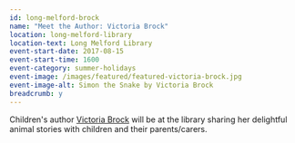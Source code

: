 ```yaml
---
id: long-melford-brock
name: "Meet the Author: Victoria Brock"
location: long-melford-library
location-text: Long Melford Library
event-start-date: 2017-08-15
event-start-time: 1600
event-category: summer-holidays
event-image: /images/featured/featured-victoria-brock.jpg
event-image-alt: Simon the Snake by Victoria Brock
breadcrumb: y
---
```


Children's author [Victoria Brock](http://www.victoriabrockauthor.co.uk/) will be at the library sharing her delightful animal stories with children and their parents/carers.
